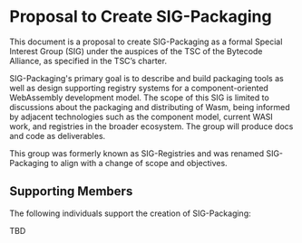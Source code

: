 # Proposal to Create SIG-Packaging

This document is a proposal to create SIG-Packaging as a formal Special Interest Group (SIG)
under the auspices of the TSC of the Bytecode Alliance, as specified in the TSC’s charter. 

SIG-Packaging's primary goal is to describe and build packaging tools as well as design
supporting registry systems for a component-oriented WebAssembly development model. The scope
of this SIG is limited to discussions about the packaging and distributing of Wasm, being
informed by adjacent technologies such as the component model, current WASI work, and registries
in the broader ecosystem. The group will produce docs and code as deliverables.

This group was formerly known as SIG-Registries and was renamed SIG-Packaging to align with
a change of scope and objectives.


## Supporting Members 

The following individuals support the creation of SIG-Packaging: 

TBD
